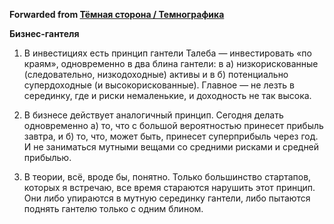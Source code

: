 **Forwarded from [Тёмная сторона / Темнографика](https://t.me/temno/2361)**

**Бизнес-гантеля**

1. В инвестициях есть принцип гантели Талеба — инвестировать «по краям», одновременно в два блина гантели: в а) низкорискованные (следовательно, низкодоходные) активы и в б) потенциально супердоходные (и высокорискованные). Главное — не лезть в серединку, где и риски немаленькие, и доходность не так высока.

2. В бизнесе действует аналогичный принцип. Сегодня делать одновременно а) то, что с большой вероятностью принесет прибыль завтра, и б) то, что, может быть, принесет суперприбыль через год. И не заниматься мутными вещами со средними рисками и средней прибылью.

3. В теории, всё, вроде бы, понятно. Только большинство стартапов, которых я встречаю, все время стараются нарушить этот принцип. Они либо упираются в мутную серединку гантели, либо пытаются поднять гантелю только с одним блином.